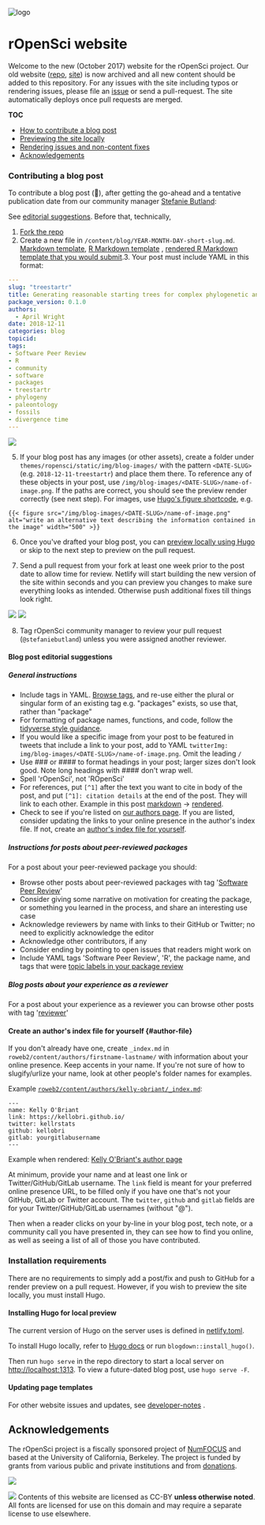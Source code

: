 ![logo](https://i.imgur.com/jNpQMPW.png)
# rOpenSci website

Welcome to the new (October 2017) website for the rOpenSci project. Our old website ([repo](https://github.com/ropensci/roweb), [site](http://legacy.ropensci.org/)) is now archived and all new content should be added to this repository. For any issues with the site including typos or rendering issues, please file an [issue](https://github.com/ropensci/roweb2/issues) or send a pull-request. The site automatically deploys once pull requests are merged.

__TOC__

- [How to contribute a blog post](#contributing-a-blog-post)
- [Previewing the site locally](#installing-hugo-for-local-preview)
- [Rendering issues and non-content fixes](#updating-page-templates)
- [Acknowledgements](#acknowledgements)

### Contributing a blog post

To contribute a blog post (🙏), after getting the go-ahead and a tentative publication date from our community manager [Stefanie Butland](https://ropensci.org/authors/stefanie-butland/):

See [editorial suggestions](#blog-post-editorial-suggestions). Before that, technically,

1. [Fork the repo](https://happygitwithr.com/fork-and-clone.html)
2. Create a new file in `/content/blog/YEAR-MONTH-DAY-short-slug.md`. [Markdown template](2019-06-04-post-template.md), [R Markdown template](2019-06-04-post-template-rmd.Rmd)
, [rendered R Markdown template that you would submit](2019-06-04-post-template-rmd.md).3. Your post must include YAML in this format:

```yaml
---
slug: "treestartr"
title: Generating reasonable starting trees for complex phylogenetic analyses
package_version: 0.1.0
authors:
  - April Wright
date: 2018-12-11
categories: blog
topicid:
tags:
- Software Peer Review
- R
- community
- software
- packages
- treestartr
- phylogeny
- paleontology
- fossils
- divergence time
---
```

![](https://i.imgur.com/Ng9VE0J.png)

5. If your blog post has any images (or other assets), create a folder under `themes/ropensci/static/img/blog-images/` with the pattern `<DATE-SLUG>` (e.g. `2018-12-11-treestartr`) and place them there. To reference any of these objects in your post,  use `/img/blog-images/<DATE-SLUG>/name-of-image.png`. If the paths are correct, you should see the preview render correctly (see next step). For images, use [Hugo's figure shortcode](https://gohugo.io/content-management/shortcodes/#figure), e.g.

```
{{< figure src="/img/blog-images/<DATE-SLUG>/name-of-image.png" alt="write an alternative text describing the information contained in the image" width="500" >}}
```

6. Once you've drafted your blog post, you can [preview locally using Hugo](#installing-hugo-for-local-preview) or skip to the next step to preview on the pull request. 

7. Send a pull request from your fork at least one week prior to the post date to allow time for review. Netlify will start building the new version of the site within seconds and you can preview you changes to make sure everything looks as intended. Otherwise push additional fixes till things look right.  

![](https://i.imgur.com/HYcQyB4.png)
![](https://i.imgur.com/0deI0d3.png)

8. Tag rOpenSci community manager to review your pull request (`@stefaniebutland`) unless you were assigned another reviewer.

#### Blog post editorial suggestions

##### General instructions

- Include tags in YAML. [Browse tags](https://ropensci.org/tags/), and re-use either the plural or singular form of an existing tag e.g. "packages" exists, so use that, rather than "package"
- For formatting of package names, functions, and code, follow the [tidyverse style guidance](https://style.tidyverse.org/documentation.html#r-code).
- If you would like a specific image from your post to be featured in tweets that include a link to your post, add to YAML `twitterImg: img/blog-images/<DATE-SLUG>/name-of-image.png`. Omit the leading `/`
- Use ### or #### to format headings in your post; larger sizes don't look good. Note long headings with #### don't wrap well.
- Spell 'rOpenSci', not 'ROpenSci'
- For references, put `[^1]` after the text you want to cite in body of the post, and put `[^1]: citation details` at the end of the post. They will link to each other. Example in this post [markdown](https://raw.githubusercontent.com/ropensci/roweb2/master/content/blog/2019-04-18-ropensci-mee.md) -> [rendered](https://ropensci.org/blog/2019/04/18/wild-standards/). 
- Check to see if you're listed on [our authors page](https://ropensci.org/authors/). If you are listed, consider updating the links to your online presence in the author's index file. If not, create an [author's index file for yourself](#author-file). 

##### Instructions for posts about peer-reviewed packages

For a post about your peer-reviewed package you should:
- Browse other posts about peer-reviewed packages with tag '[Software Peer Review](https://ropensci.org/tags/software-peer-review/)'
- Consider giving some narrative on motivation for creating the package, or something you learned in the process, and share an interesting use case
- Acknowledge reviewers by name with links to their GitHub or Twitter; no need to explicitly acknowledge the editor
- Acknowledge other contributors, if any
- Consider ending by pointing to open issues that readers might work on
- Include YAML tags 'Software Peer Review', 'R', the package name, and tags that were [topic labels in your package review](https://github.com/ropensci/software-review/labels)

##### Blog posts about your experience as a reviewer

For a post about your experience as a reviewer you can browse other posts with tag '[reviewer](https://ropensci.org/tags/reviewer/)'

#### Create an author's index file for yourself {#author-file}

If you don't already have one, create `_index.md` in `roweb2/content/authors/firstname-lastname/` with information about your online presence. Keep accents in your name. If you're not sure of how to slugify/urlize your name, look at other people's folder names for examples.

Example [`roweb2/content/authors/kelly-obriant/_index.md`](https://github.com/ropensci/roweb2/blob/master/content/authors/kelly-obriant/_index.md):
```
---
name: Kelly O'Briant
link: https://kellobri.github.io/
twitter: kellrstats
github: kellobri
gitlab: yourgitlabusername
---
```

Example when rendered: [Kelly O'Briant's author page](https://ropensci.org/authors/kelly-obriant/)

At minimum, provide your name and at least one link or Twitter/GitHub/GitLab username. The `link` field is meant for your preferred online presence URL, to be filled only if you have one that's not your GitHub, GitLab or Twitter account. The `twitter`, `github` and `gitlab` fields are for your Twitter/GitHub/GitLab usernames (without "@").

Then when a reader clicks on your by-line in your blog post, tech note, or a community call you have presented in, they can see how to find you online, as well as seeing a list of all of those you have contributed. 

### Installation requirements

There are no requirements to simply add a post/fix and push to GitHub for a render preview on a pull request. However, if you wish to preview the site locally, you must install Hugo.

#### Installing Hugo for local preview

The current version of Hugo on the server uses is defined in [netlify.toml](netlify.toml). 

To install Hugo locally, refer to [Hugo docs](https://gohugo.io/getting-started/installing/) or run `blogdown::install_hugo()`.

Then run `hugo serve` in the repo directory to start a local server on [http://localhost:1313](http://localhost:1313). To view a future-dated blog post, use `hugo serve -F`.


#### Updating page templates

For other website issues and updates, see [developer-notes](developer-notes.md)
.
## Acknowledgements

The rOpenSci project is a fiscally sponsored project of [NumFOCUS](https://www.numfocus.org/) and based at the University of California, Berkeley. The project is funded by grants from various public and private institutions and from [donations](https://ropensci.org/donate/).

![](https://i.imgur.com/zlWonsc.png)

![](ccby.png) Contents of this website are licensed as CC-BY **unless otherwise noted**. All fonts are licensed for use on this domain and may require a separate license to use elsewhere.
